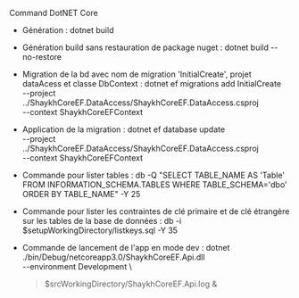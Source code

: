 Command DotNET Core

* Génération : 
    dotnet build

* Génération build sans restauration de package nuget :
    dotnet build --no-restore

* Migration de la bd avec nom de migration 'InitialCreate', projet dataAcess et classe DbContext :
    dotnet ef migrations add InitialCreate \
    --project ../ShaykhCoreEF.DataAccess/ShaykhCoreEF.DataAccess.csproj \
    --context ShaykhCoreEFContext

* Application de la migration :
    dotnet ef database update \
    --project ../ShaykhCoreEF.DataAccess/ShaykhCoreEF.DataAccess.csproj \
    --context ShaykhCoreEFContext

* Commande pour lister tables :
    db -Q "SELECT TABLE_NAME AS 'Table' FROM INFORMATION_SCHEMA.TABLES WHERE TABLE_SCHEMA='dbo' ORDER BY TABLE_NAME" -Y 25

* Commande pour lister les contraintes de clé primaire et de clé étrangère sur les tables de la base de données :
    db -i $setupWorkingDirectory/listkeys.sql -Y 35

* Commande de lancement de l'app en mode dev :
    dotnet ./bin/Debug/netcoreapp3.0/ShaykhCoreEF.Api.dll \
    --environment Development \
    > $srcWorkingDirectory/ShaykhCoreEF.Api.log &
